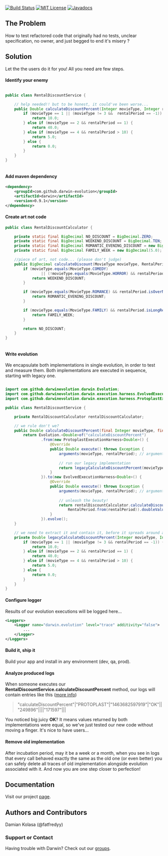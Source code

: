 [![Build Status](https://travis-ci.org/darwin-evolution/darwin.svg?branch=master)](https://travis-ci.org/darwin-evolution/darwin)
[![MIT License](https://img.shields.io/badge/license-MIT-brightgreen.svg)](https://opensource.org/licenses/MIT)
[![Javadocs](http://javadoc.io/badge/com.github.darwin-evolution/darwin.svg)](http://javadoc.io/doc/com.github.darwin-evolution/darwin)

## The Problem
How to test refactored code that originally had no tests, unclear specification, no owner, and just begged to end it's misery ?

## Solution
Let the the users do it for you! All you need are few steps.

#### Identify your enemy

```java

public class RentalDiscountService {

    // help needed!! but to be honest, it could've been worse...
    public Double calculateDiscountPercent(Integer movieType, Integer rentalPeriod) {
        if (movieType == 1 || (movieType != 3 &&  rentalPeriod == -1)) {
            return 10.0;
        } else if (movieType == 2 && rentalPeriod == 1) {
            return 40.0;
        } else if (movieType == 4 && rentalPeriod > 10) {
            return 5.0;
        } else {
            return 0.0;
        }
    }
}
         
```


#### Add maven dependency

```xml
<dependency>
    <groupId>com.github.darwin-evolution</groupId>
    <artifactId>darwin</artifactId>
    <version>0.9.1</version>
</dependency>
```

#### Create art not code


```java
public class RentalDiscountCalculator {

    private static final BigDecimal NO_DISCOUNT = BigDecimal.ZERO;
    private static final BigDecimal WEEKEND_DISCOUNT = BigDecimal.TEN;
    private static final BigDecimal ROMANTIC_EVENING_DISCOUNT = new BigDecimal(40.0);
    private static final BigDecimal FAMILY_WEEK = new BigDecimal(5.0);

    //piece of art, not code... (please don't judge)
    public BigDecimal calculateDiscount(MovieType movieType, RentalPeriod rentalPeriod) {
        if (movieType.equals(MovieType.COMEDY)
                || (!movieType.equals(MovieType.HORROR) && rentalPeriod.isWeekend())) {
            return WEEKEND_DISCOUNT;
        }

        if (movieType.equals(MovieType.ROMANCE) && rentalPeriod.isOverNight()) {
            return ROMANTIC_EVENING_DISCOUNT;
        }

        if (movieType.equals(MovieType.FAMILY) && rentalPeriod.isLongRental())  {
            return FAMILY_WEEK;
        }

        return NO_DISCOUNT;
    }
}
              
```

#### Write evolution

We encapsulate both implementations in single evolution, in order to test and measure them. 
Both implementations are executed in sequence, starting with legacy one.

```java

import com.github.darwinevolution.darwin.Evolution;
import com.github.darwinevolution.darwin.execution.harness.EvolvedExecutionHarness;
import com.github.darwinevolution.darwin.execution.harness.ProtoplastExecutionHarness;

public class RentalDiscountService {

    private RentalDiscountCalculator rentalDiscountCalculator;

    // we rule don't we?
    public Double calculateDiscountPercent(final Integer movieType, final Integer rentalPeriod) throws Exception {
        return Evolution.<Double>of("calculateDiscountPercent")
                .from(new ProtoplastExecutionHarness<Double>() {
                    @Override
                    public Double execute() throws Exception {
                        arguments(movieType, rentalPeriod); // arguments for logging purposes
                        
                        // run our legacy implementation
                        return legacyCalculateDiscountPercent(movieType, rentalPeriod); 
                    }
                }).to(new EvolvedExecutionHarness<Double>() {
                    @Override
                    public Double execute() throws Exception {
                        arguments(movieType, rentalPeriod); // arguments for logging purposes
                        
                        // unleash the beauty!
                        return rentalDiscountCalculator.calculateDiscount(MovieTypeFactory.from(movieType), 
                            RentalPeriod.from(rentalPeriod)).doubleValue();
                    }
                }).evolve();
    }

    // we need to extract it and contain it, before it spreads around all our system...
    private Double legacyCalculateDiscountPercent(Integer movieType, Integer rentalPeriod) {
        if (movieType == 1 || (movieType != 3 && rentalPeriod == -1)) {
            return 10.0;
        } else if (movieType == 2 && rentalPeriod == 1) {
            return 40.0;
        } else if (movieType == 4 && rentalPeriod > 10) {
            return 5.0;
        } else {
            return 0.0;
        }
    }
}
```

#### Configure logger

Results of our evolution executions will be logged here...

```xml    
<Loggers>
    <Logger name="darwin.evolution" level="trace" additivity="false">
        ...
    </Logger>
</Loggers>
```

#### Build it, ship it

Build your app and install in any environment (dev, qa, prod).
 
#### Analyze produced logs

When someone executes our **RentalDiscountService.calculateDiscountPercent** method, 
our logs will contain entries like this ([more info](https://github.com/darwin-evolution/darwin#anchor-1))

> "calculateDiscountPercent"|"PROTOPLAST"|"1463682597919"|"OK"||"249896"||||"171597"|||

You noticed big juicy **OK**? It means values returned by both implementations were equal, so we've just tested our new code
without moving a finger. It's nice to have users...

#### Remove old implementation

After incubation period, may it be a week or a month, when you see in logs that every call
behaved exactly the same as the old one (or even better) you can 
safely delete all traces of old implementation alongside evolution associated with it.
And now you are one step closer to perfection!

## Documentation

Visit our project [page](https://github.com/darwin-evolution/darwin).


## Authors and Contributors
Damian Kolasa (@fatfredyy)

### Support or Contact
Having trouble with Darwin? Check out our [groups](https://groups.google.com/d/forum/darwin-evolution).
